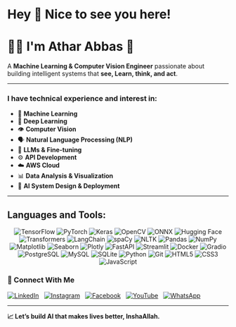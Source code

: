# Hey 👋 Nice to see you here!

# 👨‍💻 I'm Athar Abbas 🚀

A **Machine Learning & Computer Vision Engineer** passionate about building intelligent systems that **see, Learn, think, and act**.

---

### I have technical experience and interest in:

* 🤖 **Machine Learning**
* 🧠 **Deep Learning**
* 👁️ **Computer Vision**
* 🗣️ **Natural Language Processing (NLP)**
* 🦙 **LLMs & Fine-tuning**
* ⚙️ **API Development**
* ☁️ **AWS Cloud**
* 📊 **Data Analysis & Visualization**
* 🎯 **AI System Design & Deployment**

---
## Languages and Tools:

<p align="center">
  <!-- ML/DL -->
  <img src="https://img.shields.io/badge/TensorFlow-FF6F00?style=flat&logo=tensorflow&logoColor=white" title="TensorFlow">
  <img src="https://img.shields.io/badge/PyTorch-EE4C2C?style=flat&logo=pytorch&logoColor=white" title="PyTorch">
  <img src="https://img.shields.io/badge/Keras-D00000?style=flat&logo=keras&logoColor=white" title="Keras">
  <img src="https://img.shields.io/badge/OpenCV-5C3EE8?style=flat&logo=opencv&logoColor=white" title="OpenCV">
  <img src="https://img.shields.io/badge/ONNX-005CED?style=flat&logo=onnx&logoColor=white" title="ONNX">
  
  <!-- NLP/LLM -->
  <img src="https://img.shields.io/badge/Hugging%20Face-FFD21E?style=flat&logo=huggingface&logoColor=black" title="Hugging Face">
  <img src="https://img.shields.io/badge/Transformers-FFA500?style=flat" title="Transformers">
  <img src="https://img.shields.io/badge/LangChain-00A67D?style=flat" title="LangChain">
  <img src="https://img.shields.io/badge/spaCy-09A3D5?style=flat&logo=spacy&logoColor=white" title="spaCy">
  <img src="https://img.shields.io/badge/NLTK-0099E5?style=flat" title="NLTK">
  
  <!-- Data -->
  <img src="https://img.shields.io/badge/Pandas-150458?style=flat&logo=pandas&logoColor=white" title="Pandas">
  <img src="https://img.shields.io/badge/NumPy-013243?style=flat&logo=numpy&logoColor=white" title="NumPy">
  <img src="https://img.shields.io/badge/Matplotlib-11557C?style=flat&logo=matplotlib&logoColor=white" title="Matplotlib">
  <img src="https://img.shields.io/badge/Seaborn-5B8BFF?style=flat" title="Seaborn">
  <img src="https://img.shields.io/badge/Plotly-3F4F75?style=flat&logo=plotly&logoColor=white" title="Plotly">
  
  <!-- Deployment -->
  <img src="https://img.shields.io/badge/FastAPI-009688?style=flat&logo=fastapi&logoColor=white" title="FastAPI">
  <img src="https://img.shields.io/badge/Streamlit-FF4B4B?style=flat&logo=streamlit&logoColor=white" title="Streamlit">
  <img src="https://img.shields.io/badge/Docker-2496ED?style=flat&logo=docker&logoColor=white" title="Docker">
  <img src="https://img.shields.io/badge/Gradio-FF6B6B?style=flat" title="Gradio">
  
  <!-- Databases -->
  <img src="https://img.shields.io/badge/PostgreSQL-4169E1?style=flat&logo=postgresql&logoColor=white" title="PostgreSQL">
  <img src="https://img.shields.io/badge/MySQL-4479A1?style=flat&logo=mysql&logoColor=white" title="MySQL">
  <img src="https://img.shields.io/badge/SQLite-003B57?style=flat&logo=sqlite&logoColor=white" title="SQLite">
  
  <!-- Core -->
  <img src="https://img.shields.io/badge/Python-3776AB?style=flat&logo=python&logoColor=white" title="Python">
  <img src="https://img.shields.io/badge/Git-F05032?style=flat&logo=git&logoColor=white" title="Git">
  <img src="https://img.shields.io/badge/HTML5-E34F26?style=flat&logo=html5&logoColor=white" title="HTML5">
  <img src="https://img.shields.io/badge/CSS3-1572B6?style=flat&logo=css3&logoColor=white" title="CSS3">
  <img src="https://img.shields.io/badge/JavaScript-F7DF1E?style=flat&logo=javascript&logoColor=black" title="JavaScript">
</p>

### 🔗 Connect With Me

[![LinkedIn](https://img.shields.io/badge/LinkedIn-Connect-blue?logo=linkedin)](www.linkedin.com/in/atharabbas-993-lnkdn)  
[![Instagram](https://img.shields.io/badge/Instagram-Follow-red?logo=instagram)](https://www.instagram.com/)  
[![Facebook](https://img.shields.io/badge/Facebook-Connect-blue?logo=facebook)]([https://www.facebook.com/](https://www.facebook.com/profile.php?id=100091578665438))  
[![YouTube](https://img.shields.io/badge/YouTube-Subscribe-red?logo=youtube)]([https://www.youtube.com/](https://www.youtube.com/@atharabbas993-s4x))  
[![WhatsApp](https://img.shields.io/badge/WhatsApp-Chat-green?logo=whatsapp)](03039150007)

---

**📈 Let’s build AI that makes lives better, InshaAllah.**
